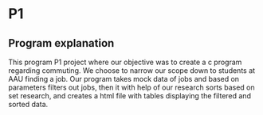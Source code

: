 # P1

## Program explanation
This program P1 project where our objective was to create a c program regarding commuting. We choose to narrow our scope down to students at AAU finding a job. Our program takes mock data of jobs and based on parameters filters out jobs, then it with help of our research sorts based on set research, and creates a html file with tables displaying the filtered and sorted data.